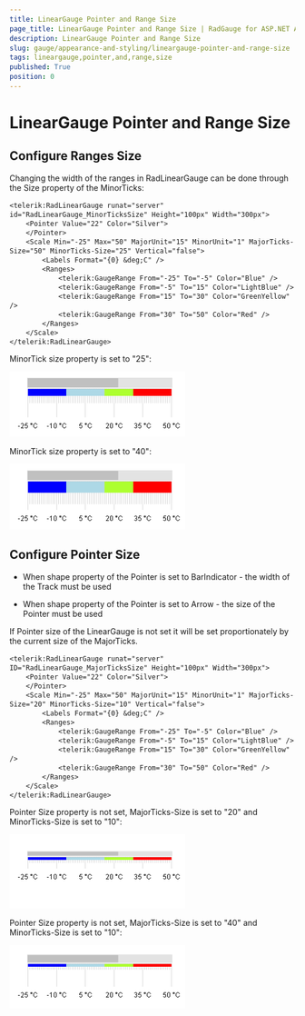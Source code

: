 ```yaml
---
title: LinearGauge Pointer and Range Size
page_title: LinearGauge Pointer and Range Size | RadGauge for ASP.NET AJAX Documentation
description: LinearGauge Pointer and Range Size
slug: gauge/appearance-and-styling/lineargauge-pointer-and-range-size
tags: lineargauge,pointer,and,range,size
published: True
position: 0
---
```


# LinearGauge Pointer and Range Size

## Configure Ranges Size

Changing the width of the ranges in RadLinearGauge can be done through the Size property of the MinorTicks:

````ASP.NET
<telerik:RadLinearGauge runat="server" id="RadLinearGauge_MinorTicksSize" Height="100px" Width="300px">
	<Pointer Value="22" Color="Silver">
	</Pointer>
	<Scale Min="-25" Max="50" MajorUnit="15" MinorUnit="1" MajorTicks-Size="50" MinorTicks-Size="25" Vertical="false">
		<Labels Format="{0} &deg;C" />
		<Ranges>
			<telerik:GaugeRange From="-25" To="-5" Color="Blue" />
			<telerik:GaugeRange From="-5" To="15" Color="LightBlue" />
			<telerik:GaugeRange From="15" To="30" Color="GreenYellow" />
			<telerik:GaugeRange From="30" To="50" Color="Red" />
		</Ranges>
	</Scale>
</telerik:RadLinearGauge>
````

MinorTick size property is set to "25":

![gauge-range-size-1](images/gauge-range-size-1.png)

MinorTick size property is set to "40":

![gauge-range-size-2](images/gauge-range-size-2.png)

## Configure Pointer Size

* When shape property of the Pointer is set to BarIndicator - the width of the Track must be used

* When shape property of the Pointer is set to Arrow - the size of the Pointer must be used

If Pointer size of the LinearGauge is not set it will be set proportionately by the current size of the MajorTicks.

````ASP.NET
<telerik:RadLinearGauge runat="server" ID="RadLinearGauge_MajorTicksSize" Height="100px" Width="300px">
	<Pointer Value="22" Color="Silver">
	</Pointer>
	<Scale Min="-25" Max="50" MajorUnit="15" MinorUnit="1" MajorTicks-Size="20" MinorTicks-Size="10" Vertical="false">
		<Labels Format="{0} &deg;C" />
		<Ranges>
			<telerik:GaugeRange From="-25" To="-5" Color="Blue" />
			<telerik:GaugeRange From="-5" To="15" Color="LightBlue" />
			<telerik:GaugeRange From="15" To="30" Color="GreenYellow" />
			<telerik:GaugeRange From="30" To="50" Color="Red" />
		</Ranges>
	</Scale>
</telerik:RadLinearGauge>
````

Pointer Size property is not set, MajorTicks-Size is set to "20" and MinorTicks-Size is set to "10":

![gauge-major-ticks-1](images/gauge-major-ticks-1.png)

Pointer Size property is not set, MajorTicks-Size is set to "40" and MinorTicks-Size is set to "10":

![gauge-major-ticks-2](images/gauge-major-ticks-2.png)
